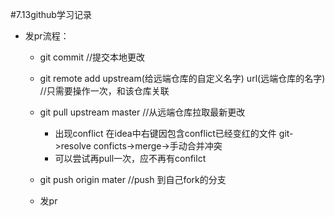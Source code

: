 #7.13github学习记录

- 发pr流程：

  - git commit //提交本地更改

  - git remote add upstream(给远端仓库的自定义名字) url(远端仓库的名字) //只需要操作一次，和该仓库关联
  - git pull upstream master //从远端仓库拉取最新更改
    - 出现conflict 在idea中右键因包含conflict已经变红的文件 git->resolve conficts->merge->手动合并冲突
    - 可以尝试再pull一次，应不再有confilct

  - git push origin mater //push 到自己fork的分支
  - 发pr
